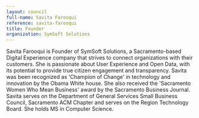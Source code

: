```yaml
---
layout: council
full-name: Savita Farooqui
reference: savita-farooqui
title: Founder
organization: SymSoft Solutions
---
```


<p>Savita Farooqui is Founder of SymSoft Solutions, a Sacramento-based Digital Experience company that strives to connect organizations with their customers. She is passionate about User Experience and Open Data, with its potential to provide true citizen engagement and transparency.  Savita was been recognized as 'Champion of Change' in technology and innovation by the Obama White house. She also received the 'Sacramento Women Who Mean Business' award by the Sacramento Business Journal. Savita serves on the Department of General Services Small Business Council, Sacramento ACM Chapter and serves on the Region Technology Board. She holds MS in Computer Science.</p>
